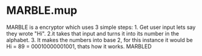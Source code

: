 # MARBLE.mup
MARBLE is a encryptor which uses 3 simple steps: 1. Get user input lets say they wrote "Hi". 2.it takes that input and turns it into its number in the alphabet. 3. It makes the numbers into base 2, for this instance it would be Hi = 89 = 00010000001001, thats how it works. MARBLED
